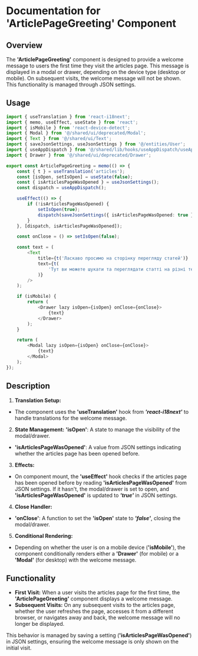 # Documentation for 'ArticlePageGreeting' Component

## Overview
The **'ArticlePageGreeting'** component is designed to provide a welcome message to users the first time they visit the articles page. This message is displayed in a modal or drawer, depending on the device type (desktop or mobile). On subsequent visits, the welcome message will not be shown. This functionality is managed through JSON settings.


## Usage
```typescript jsx
import { useTranslation } from 'react-i18next';
import { memo, useEffect, useState } from 'react';
import { isMobile } from 'react-device-detect';
import { Modal } from '@/shared/ui/deprecated/Modal';
import { Text } from '@/shared/ui/Text';
import { saveJsonSettings, useJsonSettings } from '@/entities/User';
import { useAppDispatch } from '@/shared/lib/hooks/useAppDispatch/useAppDispatch';
import { Drawer } from '@/shared/ui/deprecated/Drawer';

export const ArticlePageGreeting = memo(() => {
    const { t } = useTranslation('articles');
    const [isOpen, setIsOpen] = useState(false);
    const { isArticlesPageWasOpened } = useJsonSettings();
    const dispatch = useAppDispatch();

    useEffect(() => {
        if (!isArticlesPageWasOpened) {
            setIsOpen(true);
            dispatch(saveJsonSettings({ isArticlesPageWasOpened: true }));
        }
    }, [dispatch, isArticlesPageWasOpened]);

    const onClose = () => setIsOpen(false);

    const text = (
        <Text
            title={t('Ласкаво просимо на сторінку перегляду статей')}
            text={t(
                'Тут ви можете шукати та переглядати статті на різні теми',
            )}
        />
    );

    if (isMobile) {
        return (
            <Drawer lazy isOpen={isOpen} onClose={onClose}>
                {text}
            </Drawer>
        );
    }

    return (
        <Modal lazy isOpen={isOpen} onClose={onClose}>
            {text}
        </Modal>
    );
});
```
## Description
1. **Translation Setup:**
- The component uses the **'useTranslation'** hook from **_'react-i18next'_** to handle translations for the welcome message.
2. **State Management:**
**'isOpen'**: A state to manage the visibility of the modal/drawer.
- **'isArticlesPageWasOpened'**: A value from JSON settings indicating whether the articles page has been opened before.
3. **Effects:**
- On component mount, the **'useEffect'** hook checks if the articles page has been opened before by reading **'isArticlesPageWasOpened'** from JSON settings. If it hasn't, the modal/drawer is set to open, and **'isArticlesPageWasOpened'** is updated to **_'true'_** in JSON settings.
4. **Close Handler:**
- **'onClose'**: A function to set the **'isOpen'** state to **_'false'_**, closing the modal/drawer.
5. **Conditional Rendering:**
- Depending on whether the user is on a mobile device (**'isMobile'**), the component conditionally renders either a **'Drawer'** (for mobile) or a **'Modal'** (for desktop) with the welcome message.

## Functionality
- **First Visit:** When a user visits the articles page for the first time, the **'ArticlePageGreeting'** component displays a welcome message.
- **Subsequent Visits:** On any subsequent visits to the articles page, whether the user refreshes the page, accesses it from a different browser, or navigates away and back, the welcome message will no longer be displayed.

This behavior is managed by saving a setting (**'isArticlesPageWasOpened'**) in JSON settings, ensuring the welcome message is only shown on the initial visit.
